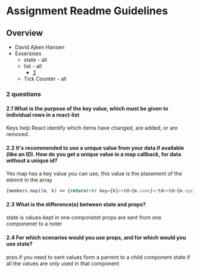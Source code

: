 # Assignment Readme Guidelines

## Overview

- David Ajken Hansen
- Exsersises  
  - state - all
  - list - all
    - [2](###2questions)
  - Tick Counter - all

  
### 2 questions

#### 2.1 What is the purpose of the key value, which must be given to individual rows in a react-list
Keys help React identify which items have changed, are added, or are removed.

#### 2.2 It's recommended to use a unique value from your data if available (like an ID). How do you get a unique value in a map callback, for data without a unique id?
Yes
map has a key value you can use, this value is the plasement of the elemnt in the array
```javascript
{members.map((m, k) => {return(<tr key={k}><td>{m.name}</td><td>{m.age}</td></tr>)})}
```


#### 2.3 What is the difference(s) between state and props?
state is values kept in one componetet
props are sent from one componenet to a noter

#### 2.4 For which scenarios would you use props, and for which would you use state?
prps if you need to sent values form a parrent to a child component
state if all the values are only used in that component